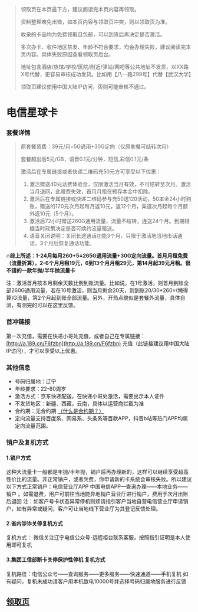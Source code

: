 >领取页在本页最下方，建议阅读完本页内容再领取。
>
>资料整理难免出错，如本页内容与领取页冲突，则以领取页为准。
>
>收录的卡品均为免费领取且包邮，可以到货后再决定是否激活。
>
>多次办卡、收件地区禁发、年龄不符合要求，均会办理失败，建议阅读完本页内容。具体失败原因查看领取页后台。
>
>地址包含酒店/旅馆/学校/医院/附近/驿站/网吧等公共地址不发货，以XX路X号代替，更容易审核成功发货。比如用【八一路299号】代替【武汉大学】
>
>领取页建议使用中国大陆IP访问，否则可能审核不通过。


# 电信星球卡


### 套餐详情
> 原套餐资费：39元/月=5G通用+30G定向（仅原套餐可结转次月）
> 
> 套餐超出后5元/GB，语音0.1元/分钟，短信,彩信0.1元/条
> 
> 激活后在专属链接或者快递二维码充50元方可享受以下优惠：
>
> 1. 激活赠送40元话费体验金，仅限激活当月有效，不可结转至次月。激活当月退网，此赠费失效，首月月租在预存本金中扣除。
> 2. 激活后在专属链接或快递二维码参与充50送120活动，50本金24小时到账，赠送的120元次月起每月返10元，返12个月，渠道次月起每个月额外返10元（5个月）。
> 3. 激活后72小时赠送260G通用流量，流量不结转，连送24个月。到期根据当时政策决定是否可续约流量赠送。
> 4. 语音关闭说明：关闭长途通话功能3个月，只限于激活地当地市话通话，3个月后恢复通话功能。

🔥**综上所述：1-24月每月260+5=265G通用流量+30G定向流量。首月月租免费（流量折算），2-6个月月租19元，6到13个月月租29元，第14月起39元月租。很不错的一款年抛/半年抛流量卡**

注：激活首月按本月剩余天数比例到账流量。比如说，在1号激活，则首月到账全部260G通用流量，若在10号激活，则当月剩余20天，则到账20/30*260=(懒得算)G流量，第2个月起到账全部流量。另外，开热点貌似是套餐外流量，具体自测，有测完的可以在这里反馈。


### 首冲链接
第一次充值，需要在快递小哥处充值，或者自己在专属链接：[http://a.189.cn/F6fzbn](http://a.189.cn/F6fzbn) 充值（此链接建议用中国大陆IP访问），才可以享受以上优惠。


### 其他信息
- 号码归属地：辽宁
- 年龄要求：22-60周岁
- 激活方式：京东快递配送，在快递小哥处激活，需要出示本人证件
- 不发货地区：新疆、西藏，云南，具体以运营商拦截为准
- 合约期：无合约期 [（什么是合约期？）](../../README.md)
- 定向流量支持百度系、网易系、头条系等百款APP，抖音b站等热门APP均属定向流量范围。


### 销户及复机方式

#### 1.销户方式
这种大流量卡一般都是年抛/半年抛，销户后再办理新的，这样可以继续享受超高性价比的流量。非正常销户，或者欠费，你申请新的卡系统会审核失败。所以建议以下方式正常销户：电信营业厅APP  中国电信APP—查询办理——本地业务——销户 。如需退费，用户可前往当地能异地销户营业厅进行销户，费用于次月出账后退回  注：如客户号卡状态异常停机则烦请指引客户当地自营电信营业厅申请销户，如有异常或疑问，客户可让当地线下营业厅为其登记反馈处理。

#### 2.省内涉诈关停复机方式
复机方式： 微信关注辽宁电信公众号-远程柜台联系客服，按照指引证明是本人使用即可复机

#### 3.集团工信部断卡关停保护性停机 复机方式
复机路径：电信公众号——查询服务——更多服务——快速通道——手机复机 如有疑问，复机未成功请客户用本机致电10000号并选择号码归属地服务进行反馈

<h2><a href="./温馨提示/README.md"><b>领取页</b></a></h2>
